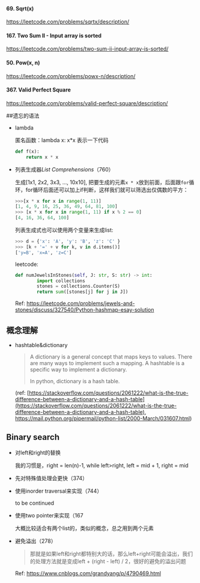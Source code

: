 #### 69. Sqrt(x)

https://leetcode.com/problems/sqrtx/description/



#### 167. Two Sum II - Input array is sorted

https://leetcode.com/problems/two-sum-ii-input-array-is-sorted/



#### 50. Pow(x, n)

https://leetcode.com/problems/powx-n/description/



#### 367. Valid Perfect Square

https://leetcode.com/problems/valid-perfect-square/description/







##遗忘的语法

* lambda

  匿名函数：lambda x: x*x 表示一下代码

  ```python
  def f(x):
      return x * x
  ```

  

* 列表生成器*List Comprehensions*（760）

  生成[1x1, 2x2, 3x3, ..., 10x10], 把要生成的元素`x * x`放到前面，后面跟`for`循环，for循环后面还可以加上if判断，这样我们就可以筛选出仅偶数的平方：

  ```python
  >>>[x * x for x in range(1, 11)]
  [1, 4, 9, 16, 25, 36, 49, 64, 81, 100]
  >>> [x * x for x in range(1, 11) if x % 2 == 0]
  [4, 16, 36, 64, 100]
  ```

  列表生成式也可以使用两个变量来生成list:

  ```python
  >>> d = {'x': 'A', 'y': 'B', 'z': 'C' }
  >>> [k + '=' + v for k, v in d.items()]
  ['y=B', 'x=A', 'z=C']
  ```

  

  leetcode:

  ```python
  def numJewelsInStones(self, J: str, S: str) -> int:
          import collections 
          stones = collections.Counter(S)
          return sum([stones[j] for j in J])
  ```

  Ref: https://leetcode.com/problems/jewels-and-stones/discuss/327540/Python-hashmap-esay-solution

  



## 概念理解

* hashtable&dictionary

  > A dictionary is a general concept that maps keys to values. There are many ways to implement such a mapping. A hashtable is a specific way to implement a dictionary. 
  >
  > In python, dictionary is a hash table.

  (ref: [https://stackoverflow.com/questions/2061222/what-is-the-true-difference-between-a-dictionary-and-a-hash-table](https://stackoverflow.com/questions/2061222/what-is-the-true-difference-between-a-dictionary-and-a-hash-table), https://mail.python.org/pipermail/python-list/2000-March/031607.html)



## Binary search

* 对left和right的替换

  我的习惯是，right = len(n)-1, while left>right, left = mid + 1, right  = mid

* 先对特殊值处理会更快（374）

* 使用inorder traversal来实现（744）

  to be continued

* 使用two pointer来实现（167

  大概比较适合有两个list的，类似的概念，总之用到两个元素

  

* 避免溢出（278）

  > 那就是如果left和right都特别大的话，那么left+right可能会溢出，我们的处理方法就是变成left + (right - left) / 2，很好的避免的溢出问题

  Ref: https://www.cnblogs.com/grandyang/p/4790469.html

